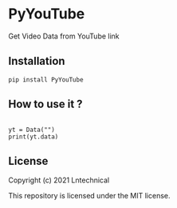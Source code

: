 # PyYouTube 

Get Video Data from YouTube link 

## Installation 
```pip install PyYouTube```

## How to use it ?


```from pyyoutube import Data

yt = Data("")
print(yt.data)
```

## License 
Copyright (c) 2021 Lntechnical

This repository is licensed under the MIT license.
